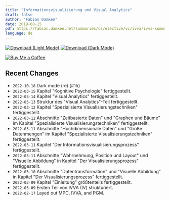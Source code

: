 ```yaml
---
title: "Informationsvisualisierung und Visual Analytics"
draft: false
author: "Fabian Damken"
date: 2019-08-15
pdf: https://fabian.damken.net/summaries/cs/elective/vc/ivva/ivva-summary.pdf
language: de
---
```


[![Download (Light Mode)](/download.png)](ivva-summary.pdf)
[![Download (Dark Mode)](/download-dark.png)](ivva-summary-dark.pdf)

[![Buy Me a Coffee](/kofi.png)](https://ko-fi.com/fdamken)

## Recent Changes
- `2022-10-18` Dark mode (re) (#15)
- `2022-03-15` Kapitel "Kognitive Psychologie" fertiggestellt.
- `2022-03-14` Kapitel "Visual Analytics" fertiggestellt.
- `2022-03-13` Struktur des "Visual Analytics"-Teil fertiggestellt.
- `2022-03-12` Kapitel "Spezialisierte Visualisierungstechniken" fertiggestellt.
- `2022-03-12` Abschnitte "Zeitbasierte Daten" und "Graphen und Bäume" im Kapitel "Spezialisierte Visualisierungstechniken" fertiggestellt.
- `2022-03-11` Abschnitte "Hochdimensionale Daten" und "Große Datenmengen" im Kapitel "Spezialisierte Visualisierungstechniken" fertiggestellt.
- `2022-03-11` Kapitel "Der Informationsvisualisierungsprozess" fertiggestellt.
- `2022-03-11` Abschnitte "Wahrnehmung, Position und Layout" und "Visuelle Abbildung" in Kapitel "Der Visualisierungsprozess" fertiggestellt.
- `2022-03-10` Abschnitte "Datentransformation" und "Visuelle Abbildung" in Kapitel "Der Visualisierungsprozess" fertiggestellt.
- `2022-03-09` Kapitel "Einleitung" größtenteils fertiggestellt.
- `2022-03-09` Ersten Teil von IVVA (IV) strukturiert.
- `2022-02-17` Layed out MPC, IVVA, and PGM.
